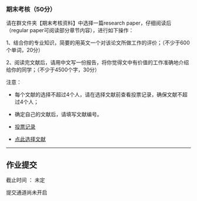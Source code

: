 ### 期末考核（50分）

请在群文件夹【期末考核资料】中选择一篇research paper，仔细阅读后（regular paper可阅读部分章节内容），进行如下操作：

1、结合你的专业知识，简要的用英文一个对该论文所做工作的评价；（不少于600个单词，20分）

2、阅读完文献后，请用中文写一份报告，将你觉得文中有价值的工作准确地介绍给你的同学；（不少于4500个字，30分）

注意： 
 
 * 每个文献的选择不超过4个人，请在选择文献前查看投票记录，确保文献不超过4个人；
 
 * 确定自己的文献后，请填写文献编号。
 
 * [投票记录](https://www.wjx.cn/report/73299930.aspx) 
 
 * [点此选择文献](https://www.wjx.cn/jq/73299930.aspx)
 
 
 ---
 
 ## 作业提交
 
 截止时间 ： 未定
 
 提交通道尚未开启
 
 
